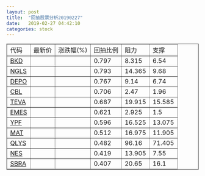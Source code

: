```yaml
---
layout: post
title:  "回抽股票分析20190227"
date:   2019-02-27 04:42:10
categories: stock
---
```

<script type="text/javascript">
var stockList = []
stockList.push('gb_bkd');
stockList.push('gb_ngls');
stockList.push('gb_depo');
stockList.push('gb_cbl');
stockList.push('gb_teva');
stockList.push('gb_emes');
stockList.push('gb_ypf');
stockList.push('gb_mat');
stockList.push('gb_qlys');
stockList.push('gb_nes');
stockList.push('gb_sbra');
</script>
<table border="1">
 <tr>
 <td>代码</td>
 <td>最新价</td>
 <td>涨跌幅(%)</td>
 <td>回抽比例</td>
 <td>阻力</td>
 <td>支撑</td>
</tr>
  <tr id="bkd">
  <td><a href="http://stock.finance.sina.com.cn/usstock/quotes/BKD.html" target="_blank">BKD</a></td><td></td><td></td><td>0.797</td><td>8.315</td><td>6.54</td></tr>
  <tr id="ngls">
  <td><a href="http://stock.finance.sina.com.cn/usstock/quotes/NGLS.html" target="_blank">NGLS</a></td><td></td><td></td><td>0.793</td><td>14.365</td><td>9.68</td></tr>
  <tr id="depo">
  <td><a href="http://stock.finance.sina.com.cn/usstock/quotes/DEPO.html" target="_blank">DEPO</a></td><td></td><td></td><td>0.767</td><td>9.14</td><td>6.74</td></tr>
  <tr id="cbl">
  <td><a href="http://stock.finance.sina.com.cn/usstock/quotes/CBL.html" target="_blank">CBL</a></td><td></td><td></td><td>0.706</td><td>2.47</td><td>1.96</td></tr>
  <tr id="teva">
  <td><a href="http://stock.finance.sina.com.cn/usstock/quotes/TEVA.html" target="_blank">TEVA</a></td><td></td><td></td><td>0.687</td><td>19.915</td><td>15.585</td></tr>
  <tr id="emes">
  <td><a href="http://stock.finance.sina.com.cn/usstock/quotes/EMES.html" target="_blank">EMES</a></td><td></td><td></td><td>0.621</td><td>2.925</td><td>1.5</td></tr>
  <tr id="ypf">
  <td><a href="http://stock.finance.sina.com.cn/usstock/quotes/YPF.html" target="_blank">YPF</a></td><td></td><td></td><td>0.596</td><td>16.525</td><td>13.075</td></tr>
  <tr id="mat">
  <td><a href="http://stock.finance.sina.com.cn/usstock/quotes/MAT.html" target="_blank">MAT</a></td><td></td><td></td><td>0.512</td><td>16.975</td><td>11.905</td></tr>
  <tr id="qlys">
  <td><a href="http://stock.finance.sina.com.cn/usstock/quotes/QLYS.html" target="_blank">QLYS</a></td><td></td><td></td><td>0.482</td><td>96.16</td><td>71.405</td></tr>
  <tr id="nes">
  <td><a href="http://stock.finance.sina.com.cn/usstock/quotes/NES.html" target="_blank">NES</a></td><td></td><td></td><td>0.419</td><td>13.905</td><td>7.55</td></tr>
  <tr id="sbra">
  <td><a href="http://stock.finance.sina.com.cn/usstock/quotes/SBRA.html" target="_blank">SBRA</a></td><td></td><td></td><td>0.407</td><td>20.65</td><td>16.1</td></tr>
</table>
